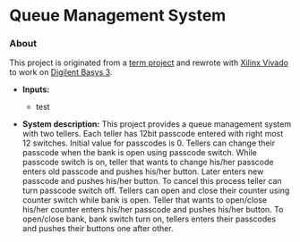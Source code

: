 # Queue Management System
### About
This project is originated from a [term project](https://suoglu.github.io/misc/other/Term_Project_Fall_2015-2016+v.1.pdf) and rewrote with [Xilinx Vivado](http://www.xilinx.com/products/design-tools/vivado.html) to work on [Digilent Basys 3](https://reference.digilentinc.com/reference/programmable-logic/basys-3/reference-manual).

* **Inputs:**
  * test


* **System description:**
This project provides a queue management system with two tellers. Each teller has 12bit passcode entered with right most 12 switches. Initial value for passcodes is 0. Tellers can change their passcode when the bank is open using passcode switch. While passcode switch is on, teller that wants to change his/her passcode enters old passcode and pushes his/her button. Later enters new passcode and pushes his/her button. To cancel this process teller can turn passcode switch off. Tellers can open and close their counter using counter switch while bank is open. Teller that wants to open/close his/her counter enters his/her passcode and pushes his/her button. To open/close bank, bank switch turn on, tellers enters their passcodes and pushes their buttons one after other.

